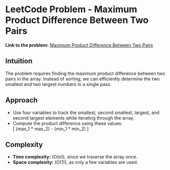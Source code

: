 # LeetCode Problem - Maximum Product Difference Between Two Pairs

**Link to the problem:** [Maximum Product Difference Between Two Pairs](https://leetcode.com/problems/maximum-product-difference-between-two-pairs/)

## Intuition
The problem requires finding the maximum product difference between two pairs in the array. Instead of sorting, we can efficiently determine the two smallest and two largest numbers in a single pass.

## Approach
- Use four variables to track the smallest, second smallest, largest, and second largest elements while iterating through the array.  
- Compute the product difference using these values:  
  \[
  (max_1 * max_2) - (min_1 * min_2)
  \]

## Complexity
- **Time complexity:** \(O(n)\), since we traverse the array once.  
- **Space complexity:** \(O(1)\), as only a few variables are used.  
